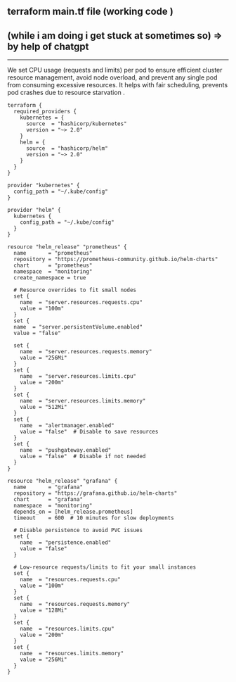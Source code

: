 ## terraform main.tf file (working code )

## (while i am doing i get stuck at sometimes so) => by help of chatgpt

---

We set CPU usage (requests and limits) per pod to ensure efficient cluster resource management, avoid node overload, and prevent any single pod from consuming excessive resources. It helps with fair scheduling, prevents pod crashes due to resource starvation .

```
terraform {
  required_providers {
    kubernetes = {
      source  = "hashicorp/kubernetes"
      version = "~> 2.0"
    }
    helm = {
      source  = "hashicorp/helm"
      version = "~> 2.0"
    }
  }
}

provider "kubernetes" {
  config_path = "~/.kube/config"
}

provider "helm" {
  kubernetes {
    config_path = "~/.kube/config"
  }
}

resource "helm_release" "prometheus" {
  name       = "prometheus"
  repository = "https://prometheus-community.github.io/helm-charts"
  chart      = "prometheus"
  namespace  = "monitoring"
  create_namespace = true

  # Resource overrides to fit small nodes
  set {
    name  = "server.resources.requests.cpu"
    value = "100m"
  }
  set {
  name  = "server.persistentVolume.enabled"
  value = "false"

  set {
    name  = "server.resources.requests.memory"
    value = "256Mi"
  }
  set {
    name  = "server.resources.limits.cpu"
    value = "200m"
  }
  set {
    name  = "server.resources.limits.memory"
    value = "512Mi"
  }
  set {
    name  = "alertmanager.enabled"
    value = "false"  # Disable to save resources
  }
  set {
    name  = "pushgateway.enabled"
    value = "false"  # Disable if not needed
  }
}

resource "helm_release" "grafana" {
  name       = "grafana"
  repository = "https://grafana.github.io/helm-charts"
  chart      = "grafana"
  namespace  = "monitoring"
  depends_on = [helm_release.prometheus]
  timeout    = 600  # 10 minutes for slow deployments

  # Disable persistence to avoid PVC issues
  set {
    name  = "persistence.enabled"
    value = "false"
  }

  # Low-resource requests/limits to fit your small instances
  set {
    name  = "resources.requests.cpu"
    value = "100m"
  }
  set {
    name  = "resources.requests.memory"
    value = "128Mi"
  }
  set {
    name  = "resources.limits.cpu"
    value = "200m"
  }
  set {
    name  = "resources.limits.memory"
    value = "256Mi"
  }
}
```
